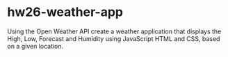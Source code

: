 # hw26-weather-app
Using the Open Weather API create a weather application that displays the High, Low, Forecast and Humidity using JavaScript HTML and CSS, based on a given location.
